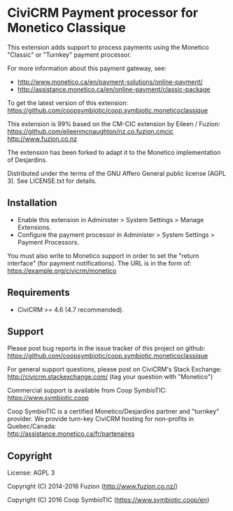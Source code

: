 CiviCRM Payment processor for Monetico Classique
================================================

This extension adds support to process payments using the Monetico "Classic"
or "Turnkey" payment processor.

For more information about this payment gateway, see:

* http://www.monetico.ca/en/payment-solutions/online-payment/
* http://assistance.monetico.ca/en/online-payment/classic-package

To get the latest version of this extension:  
https://github.com/coopsymbiotic/coop.symbiotic.moneticoclassique

This extension is 99% based on the CM-CIC extension by Eileen / Fuzion:  
https://github.com/eileenmcnaughton/nz.co.fuzion.cmcic  
http://www.fuzion.co.nz

The extension has been forked to adapt it to the Monetico implementation of
Desjardins.

Distributed under the terms of the GNU Affero General public license (AGPL 3).
See LICENSE.txt for details.

Installation
------------

* Enable this extension in Administer > System Settings > Manage Extensions.
* Configure the payment processor in Administer > System Settings > Payment Processors.

You must also write to Monetico support in order to set the "return interface"
(for payment notifications). The URL is in the form of:
https://example.org/civicrm/monetico

Requirements
------------

- CiviCRM >= 4.6 (4.7 recommended).

Support
-------

Please post bug reports in the issue tracker of this project on github:  
https://github.com/coopsymbiotic/coop.symbiotic.moneticoclassique

For general support questions, please post on CiviCRM's Stack Exchange:  
http://civicrm.stackexchange.com/ (tag your question with "Monetico")

Commercial support is available from Coop SymbioTIC:  
https://www.symbiotic.coop

Coop SymbioTIC is a certified Monetico/Desjardins partner and "turnkey"
provider. We provide turn-key CiviCRM hosting for non-profits in Quebec/Canada:  
http://assistance.monetico.ca/fr/partenaires

Copyright
---------

License: AGPL 3

Copyright (C) 2014-2016 Fuzion (http://www.fuzion.co.nz/)

Copyright (C) 2016 Coop SymbioTIC (https://www.symbiotic.coop/en)

